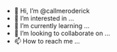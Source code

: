 - 👋 Hi, I’m @callmeroderick
- 👀 I’m interested in ...
- 🌱 I’m currently learning ...
- 💞️ I’m looking to collaborate on ...
- 📫 How to reach me ...

<!---
callmeroderick/callmeroderick is a ✨ special ✨ repository because its `README.md` (this file) appears on your GitHub profile.
You can click the Preview link to take a look at your changes.
--->
